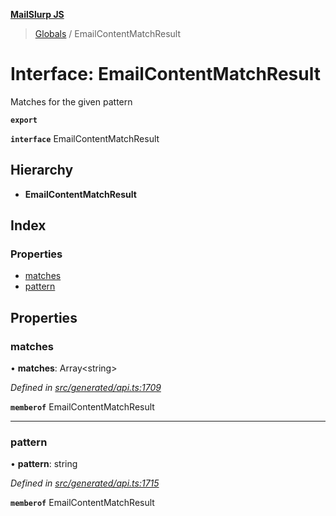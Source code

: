 **[MailSlurp JS](../README.md)**

> [Globals](../README.md) / EmailContentMatchResult

# Interface: EmailContentMatchResult

Matches for the given pattern

**`export`** 

**`interface`** EmailContentMatchResult

## Hierarchy

* **EmailContentMatchResult**

## Index

### Properties

* [matches](emailcontentmatchresult.md#matches)
* [pattern](emailcontentmatchresult.md#pattern)

## Properties

### matches

•  **matches**: Array\<string>

*Defined in [src/generated/api.ts:1709](https://github.com/mailslurp/mailslurp-client/blob/85c640b/src/generated/api.ts#L1709)*

**`memberof`** EmailContentMatchResult

___

### pattern

•  **pattern**: string

*Defined in [src/generated/api.ts:1715](https://github.com/mailslurp/mailslurp-client/blob/85c640b/src/generated/api.ts#L1715)*

**`memberof`** EmailContentMatchResult
